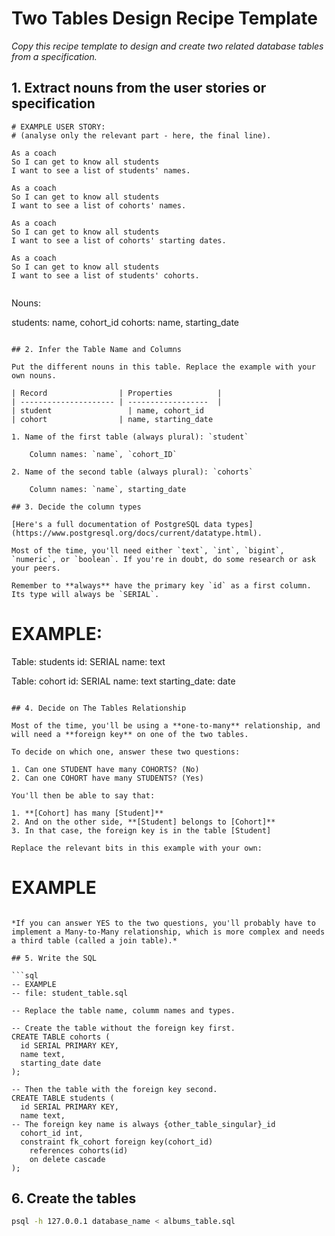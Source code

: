# Two Tables Design Recipe Template

_Copy this recipe template to design and create two related database tables from a specification._

## 1. Extract nouns from the user stories or specification

```
# EXAMPLE USER STORY:
# (analyse only the relevant part - here, the final line).

As a coach
So I can get to know all students
I want to see a list of students' names.

As a coach
So I can get to know all students
I want to see a list of cohorts' names.

As a coach
So I can get to know all students
I want to see a list of cohorts' starting dates.

As a coach
So I can get to know all students
I want to see a list of students' cohorts.


```
Nouns:

students: name, cohort_id
cohorts: name, starting_date
```

## 2. Infer the Table Name and Columns

Put the different nouns in this table. Replace the example with your own nouns.

| Record                | Properties          |
| --------------------- | ------------------  |
| student                 | name, cohort_id
| cohort                | name, starting_date

1. Name of the first table (always plural): `student` 

    Column names: `name`, `cohort_ID`

2. Name of the second table (always plural): `cohorts` 

    Column names: `name`, starting_date

## 3. Decide the column types

[Here's a full documentation of PostgreSQL data types](https://www.postgresql.org/docs/current/datatype.html).

Most of the time, you'll need either `text`, `int`, `bigint`, `numeric`, or `boolean`. If you're in doubt, do some research or ask your peers.

Remember to **always** have the primary key `id` as a first column. Its type will always be `SERIAL`.

```
# EXAMPLE:

Table: students
id: SERIAL
name: text


Table: cohort
id: SERIAL
name: text
starting_date: date 
```

## 4. Decide on The Tables Relationship

Most of the time, you'll be using a **one-to-many** relationship, and will need a **foreign key** on one of the two tables.

To decide on which one, answer these two questions:

1. Can one STUDENT have many COHORTS? (No)
2. Can one COHORT have many STUDENTS? (Yes)

You'll then be able to say that:

1. **[Cohort] has many [Student]**
2. And on the other side, **[Student] belongs to [Cohort]**
3. In that case, the foreign key is in the table [Student]

Replace the relevant bits in this example with your own:

```
# EXAMPLE

```

*If you can answer YES to the two questions, you'll probably have to implement a Many-to-Many relationship, which is more complex and needs a third table (called a join table).*

## 5. Write the SQL

```sql
-- EXAMPLE
-- file: student_table.sql

-- Replace the table name, columm names and types.

-- Create the table without the foreign key first.
CREATE TABLE cohorts (
  id SERIAL PRIMARY KEY,
  name text,
  starting_date date
);

-- Then the table with the foreign key second.
CREATE TABLE students (
  id SERIAL PRIMARY KEY,
  name text,
-- The foreign key name is always {other_table_singular}_id
  cohort_id int,
  constraint fk_cohort foreign key(cohort_id)
    references cohorts(id)
    on delete cascade
);

```

## 6. Create the tables

```bash
psql -h 127.0.0.1 database_name < albums_table.sql
```